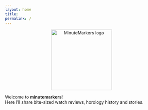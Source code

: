 ```yaml
---
layout: home
title: 
permalink: /
---
```


<p align="center">
  <img src="{{ '/assets/images/logo.svg' | relative_url }}"
       alt="MinuteMarkers logo"
       width="200" />
</p>

Welcome to **minutemarkers**!  
Here I’ll share bite-sized watch reviews, horology history and stories. 

